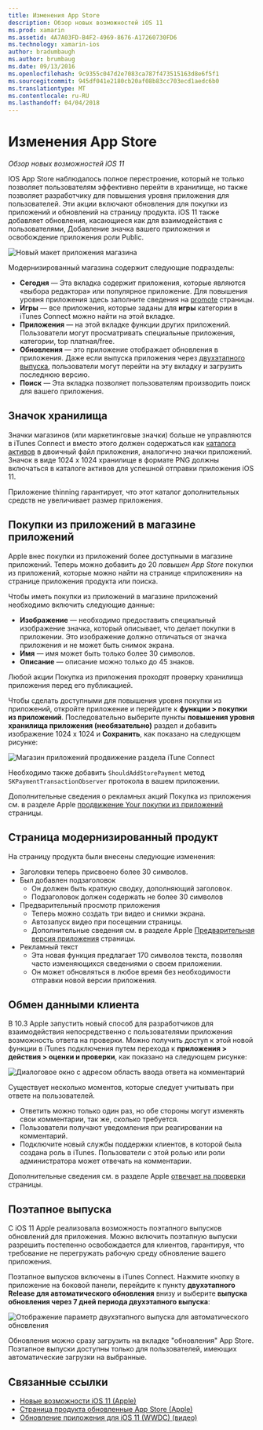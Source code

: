 ```yaml
---
title: Изменения App Store
description: Обзор новых возможностей iOS 11
ms.prod: xamarin
ms.assetid: 4A7A03FD-B4F2-4969-8676-A17260730FD6
ms.technology: xamarin-ios
author: bradumbaugh
ms.author: brumbaug
ms.date: 09/13/2016
ms.openlocfilehash: 9c9355c047d2e7083ca787f473515163d8e6f5f1
ms.sourcegitcommit: 945df041e2180cb20af08b83cc703ecd1aedc6b0
ms.translationtype: MT
ms.contentlocale: ru-RU
ms.lasthandoff: 04/04/2018
---
```

# <a name="app-store-changes"></a>Изменения App Store

_Обзор новых возможностей iOS 11_

IOS App Store наблюдалось полное перестроение, который не только позволяет пользователям эффективно перейти в хранилище, но также позволяет разработчику для повышения уровня приложения для пользователей. Эти акции включают обновления для покупки из приложений и обновлений на страницу продукта. iOS 11 также добавляет обновления, касающиеся как для взаимодействия с пользователями, Добавление значка вашего приложения и освобождение приложения роли Public.

![Новый макет приложения магазина](app-store-changes-images/image3.jpg)

Модернизированный магазина содержит следующие подразделы:

- **Сегодня** — Эта вкладка содержит приложения, которые являются «выбора редактора» или популярное приложение. Для повышения уровня приложения здесь заполните сведения на [promote](https://developer.apple.com//contact/app-store/promote/) страницы.
- **Игры** — все приложения, которые заданы для **игры** категории в iTunes Connect можно найти на этой вкладке.
- **Приложения** — на этой вкладке функции других приложений. Пользователи могут просматривать специальные приложения, категории, top платная/free.
- **Обновления** — это приложение отображает обновления в приложения. Даже если выпуска приложения через [двухэтапного выпуска](#Phased_Release), пользователи могут перейти на эту вкладку и загрузить последнюю версию.
- **Поиск** — Эта вкладка позволяет пользователям производить поиск для вашего приложения.

## <a name="store-icon"></a>Значок хранилища

Значки магазинов (или маркетинговые значки) больше не управляются в iTunes Connect и вместо этого должен содержаться как [каталога активов](~/ios/app-fundamentals/images-icons/app-icons.md) в двоичный файл приложения, аналогично значки приложений. Значок в виде 1024 x 1024 хранилище в формате PNG должны включаться в каталоге активов для успешной отправки приложения iOS 11.

Приложение thinning гарантирует, что этот каталог дополнительных средств не увеличивает размер приложения.


## <a name="in-app-purchases-promoted-in-the-app-store"></a>Покупки из приложений в магазине приложений

Apple внес покупки из приложений более доступными в магазине приложений. Теперь можно добавить до 20 _повышен App Store_ покупки из приложений, которые можно найти на странице «приложения» на странице приложения продукта или поиска.

Чтобы иметь покупки из приложений в магазине приложений необходимо включить следующие данные:

- **Изображение** — необходимо предоставить специальный изображение значка, который описывает, что делает покупки в приложении. Это изображение должно отличаться от значка приложения и не может быть снимок экрана.
- **Имя** — имя может быть только более 30 символов.
- **Описание** — описание можно только до 45 знаков.

Любой акции Покупка из приложения проходят проверку хранилища приложения перед его публикацией.

Чтобы сделать доступными для повышения уровня покупки из приложений, откройте приложение и перейдите к **функции > покупки из приложений**. Последовательно выберите пункты **повышения уровня хранилища приложения (необязательно)** раздел и добавить изображение 1024 x 1024 и **Сохранить**, как показано на следующем рисунке:

![Магазин приложений продвижение раздела iTune Connect](app-store-changes-images/image4.png)

Необходимо также добавить `ShouldAddStorePayment` метод `SKPaymentTransactionObserver` протокола в вашем приложении.

Дополнительные сведения о рекламных акций Покупка из приложения см. в разделе Apple [продвижение Your покупки из приложений](https://developer.apple.com/app-store/promoting-in-app-purchases/) страницы.

## <a name="redesigned-product-page"></a>Страница модернизированный продукт

На страницу продукта были внесены следующие изменения:

- Заголовки теперь присвоено более 30 символов.
- Был добавлен подзаголовок
    - Он должен быть краткую сводку, дополняющий заголовок.
    - Подзаголовок должен содержать не более 30 символов
- Предварительный просмотр приложения
    - Теперь можно создать три видео и снимки экрана.
    - Автозапуск видео при посещении страницы.
    - Дополнительные сведения см. в разделе Apple [Предварительная версия приложения](https://developer.apple.com/app-store/app-previews/) страницы.
- Рекламный текст
    - Эта новая функция предлагает 170 символов текста, позволяя часто изменяющихся сведениями о своем приложении.
    - Он может обновляться в любое время без необходимости отправки новой версии приложения.

## <a name="customer-communication"></a>Обмен данными клиента

В 10.3 Apple запустить новый способ для разработчиков для взаимодействия непосредственно с пользователями приложения возможность ответа на проверки. Можно получить доступ к этой новой функции в iTunes подключения путем перехода к **приложения > действия > оценки и проверки**, как показано на следующем рисунке:

![Диалоговое окно с адресом область ввода ответа на комментарий](app-store-changes-images/image5.png)

Существует несколько моментов, которые следует учитывать при ответе на пользователей.

- Ответить можно только один раз, но обе стороны могут изменять свои комментарии, так же, сколько требуется.
- Пользователи получают уведомления при реагировании на комментарий.
- Подключите новый службы поддержки клиентов, в которой была создана роль в iTunes. Пользователи с этой ролью или роли администратора может отвечать на комментарии.

Дополнительные сведения см. в разделе Apple [отвечает на проверки](https://developer.apple.com/app-store/responding-to-reviews/) страницы.

<a name="Phased_Release"/>

## <a name="phased-release"></a>Поэтапное выпуска

С iOS 11 Apple реализовала возможность поэтапного выпусков обновлений для приложения. Можно включить поэтапную выпуски разрешить постепенно освобождается для клиентов, гарантируя, что требование не перегружать рабочую среду обновление вашего приложения.

Поэтапное выпусков включены в iTunes Connect. Нажмите кнопку в приложение на боковой панели, перейдите к пункту **двухэтапного Release для автоматического обновления** внизу и выберите **выпуска обновления через 7 дней периода двухэтапного выпуска**:

![Отображение параметр двухэтапного выпуска для автоматического обновления](app-store-changes-images/image6.png)

Обновления можно сразу загрузить на вкладке "обновления" App Store. Поэтапное выпуски доступны только для пользователей, имеющих автоматические загрузки на выбранные.


## <a name="related-links"></a>Связанные ссылки

- [Новые возможности iOS 11 (Apple)](https://developer.apple.com/ios/)
- [Страница продукта обновленные App Store (Apple)](https://developer.apple.com/app-store/product-page/)
- [Обновление приложения для iOS 11 (WWDC) (видео)](https://developer.apple.com/videos/play/wwdc2017/204/)
